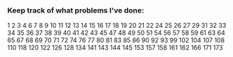 ### Keep track of what problems I've done:
1
2
3
4
6
7
8
9
10
11
12
13
14
15
16
17 
18
19
20
21
22
24
25
26
27
29
31
32
33
34
35
36
37
38
39
40
41
42
43
45
47
48
49
50
51
54
56
57
58
59
61
63
64
65
67
68
69
70
71
72
74
76
77
80
81
83
85
86
90
92
93
99
102
104
107
108
110
118
120
122
126
128
134
141
143
144
145
153
157
158
161
162
166
171
173
